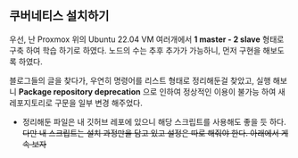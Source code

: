 ## 쿠버네티스 설치하기

우선, 난 Proxmox 위의 Ubuntu 22.04 VM 여러개에서 **1 master - 2 slave** 형태로 구축 하여 학습 하기로 하였다. 노드의 수는 추후 추가가 가능하니, 먼저 구현을 해보도록 하였다.

블로그들의 글을 찾다가, 우연히 명령어를 리스트 형태로 정리해둔걸 찾았고, 실행 해보니 **Package repository deprecation** 으로 인하여 정상적인 이용이 불가능 하여 새 레포지토리로 구문을 일부 변경 해주었다.

- 정리해둔 파일은 내 깃허브 레포에 있으니 해당 스크립트를 사용해도 좋을 듯 하다.  
   ~~다만 내 스크립트는 설치 과정만을 담고 있고 설정은 따로 해줘야 한다. 아래에서 게속 보자~~
